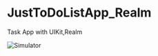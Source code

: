 # JustToDoListApp_Realm

Task App with UIKit,Realm

![Simulator](https://user-images.githubusercontent.com/81227623/184615652-4e3b5c14-1d55-4b75-bbf4-8389c7f885ce.gif)
